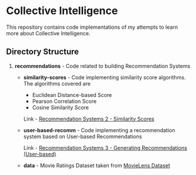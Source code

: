# Collective Intelligence #

This repository contains code implementations of my attempts to learn more about Collective Intelligence.

## Directory Structure ##
1. **recommendations** - Code related to building Recommendation Systems
	- **similarity-scores** - Code implementing similarity score algorithms. The algorithms covered are 
		- Euclidean Distance-based Score 
		- Pearson Correlation Score
		- Cosine Similarity Score

		Link - [Recommendation Systems 2 - Similarity Scores](https://www.atindriyaghosh.com/recommendation-systems-2-similarity-scores/ "Recommendation Systems 2 - Similarity Scores")
	- **user-based-recomm** - Code implementing a recommendation system based on User-based Recommendations
		
		Link - [Recommendation Systems 3 - Generating Recommendations (User-based)](https://www.atindriyaghosh.com/recommendation-systems-3-user-based-recommendations/ "Recommendation Systems 3 - Generating Recommendations (User-based)")

	- **data** - Movie Ratings Dataset taken from [MovieLens Dataset](http://grouplens.org/datasets/movielens/ "MovieLens Dataset")

